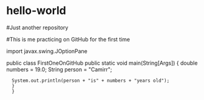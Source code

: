 # hello-world
#Just another repository

#This is me practicing on GitHub for the first time

import javax.swing.JOptionPane

public class FirstOneOnGitHub
  public static void main(String[Args]) 
    {
      double numbers = 19.0;
      String person = "Camirr";
      
      System.out.println(person + "is" + numbers + "years old");
      }
      }

